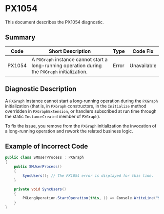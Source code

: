 # PX1054
This document describes the PX1054 diagnostic.

## Summary

| Code   | Short Description                                                                               | Type  | Code Fix    | 
| ------ | ----------------------------------------------------------------------------------------------- | ----- | ----------- | 
| PX1054 | A `PXGraph` instance cannot start a long-running operation during the `PXGraph` initialization. | Error | Unavailable |

## Diagnostic Description
A `PXGraph` instance cannot start a long-running operation during the `PXGraph` initialization (that is, in `PXGraph` constructors, in the `Initialize` method overridden in `PXGraphExtension`, or handlers subscribed at run time through the static `InstanceCreated` member of `PXGraph`).

To fix the issue, you remove from the `PXGraph` initialization the invocation of a long-running operation and rework the related business logic.

## Example of Incorrect Code

```C#
public class SMUserProcess : PXGraph
{
    public SMUserProcess()
    {
        SyncUsers(); // The PX1054 error is displayed for this line.
    }

    private void SyncUsers()
    {
        PXLongOperation.StartOperation(this, () => Console.WriteLine("Synced")); 
    }
}
```